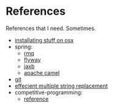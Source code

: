 # References
References that I need. Sometimes.


* [installating stuff on osx](installation-mac.md)
* spring:
  * [rmq](spring/rabbitmq.md)
  * [flyway](spring/flyway.md)
  * [jaxb](spring/jaxb.md)
  * [apache camel](spring/apacheCamel.md)
* [git](git/git.md)
* [effecient multiple string replacement](corejava/EffecientMultipleStringReplacement.java)
* competitive-programming:
  * [reference](competitiveprogramming/Reference.java)
